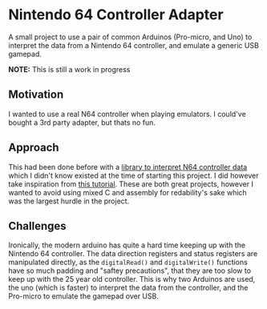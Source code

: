 # Nintendo 64  Controller Adapter
A small project to use a pair of common Arduinos (Pro-micro, and Uno) to interpret the data from a Nintendo 64 controller, and emulate a generic USB gamepad.

**NOTE:** This is still a work in progress

## Motivation
I wanted to use a real N64 controller when playing emulators.
I could've bought a 3rd party adapter, but thats no fun.

## Approach
This had been done before with a [library to interpret N64 controller data](https://www.arduino.cc/reference/en/libraries/n64controller/) which I didn't know existed at the time of starting this project.
I did however take inspiration from [this tutorial](https://www.instructables.com/Use-an-Arduino-with-an-N64-controller/).
These  are both great projects, however I wanted to avoid using mixed C and assembly for redability's sake which was the largest hurdle in the project.

## Challenges
Ironically, the modern arduino has quite a hard time keeping up with the Nintendo 64 controller.
The data direction registers and status registers are manipulated directly, as the `digitalRead()` and `digitalWrite()` functions have so much padding and "saftey precautions", that they are too slow to keep up with the 25 year old controller. This is why two Arduinos are used, the uno (which is faster) to interpret the data from the controller, and the Pro-micro to emulate the gamepad over USB.

